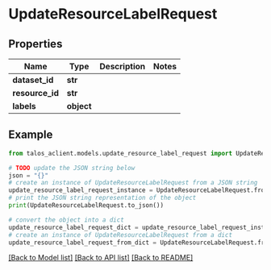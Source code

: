 # UpdateResourceLabelRequest


## Properties

Name | Type | Description | Notes
------------ | ------------- | ------------- | -------------
**dataset_id** | **str** |  | 
**resource_id** | **str** |  | 
**labels** | **object** |  | 

## Example

```python
from talos_aclient.models.update_resource_label_request import UpdateResourceLabelRequest

# TODO update the JSON string below
json = "{}"
# create an instance of UpdateResourceLabelRequest from a JSON string
update_resource_label_request_instance = UpdateResourceLabelRequest.from_json(json)
# print the JSON string representation of the object
print(UpdateResourceLabelRequest.to_json())

# convert the object into a dict
update_resource_label_request_dict = update_resource_label_request_instance.to_dict()
# create an instance of UpdateResourceLabelRequest from a dict
update_resource_label_request_from_dict = UpdateResourceLabelRequest.from_dict(update_resource_label_request_dict)
```
[[Back to Model list]](../README.md#documentation-for-models) [[Back to API list]](../README.md#documentation-for-api-endpoints) [[Back to README]](../README.md)


